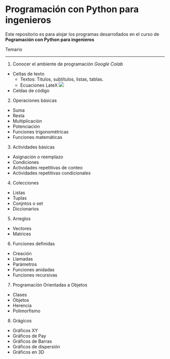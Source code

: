 # Programación con Python para ingenieros

Este repositorio es para alojar los programas desarrollados en el curso de **Pogramación con Python para ingenieros**

Temario

---

1. Conocer el ambiente de programación _Google Colab_
  - Celtas de texto
    - Textos: Titulos, subtítulos, listas, tablas.
    - Ecuaciones LateX <img src="https://render.githubusercontent.com/render/math?math=e^{i %2B\pi} =-1">
  - Celdas de código
2. Operaciones básicas
  - Suma
  - Resta
  - Multiplicación
  - Potenciación
  - Funciones trigonométricas
  - Funciones matemáticas
3. Actividades básicas
  - Asignación o reemplazo
  - Condiciones
  - Actividades repetitivas de conteo
  - Actividades repetitivas condicionales
4. Colecciones
  - Listas
  - Tuplas
  - Conjntos o set
  - Diccionarios
5. Arreglos
  - Vectores
  - Matrices
6. Funciones definidas
  - Creación
  - Llamadas
  - Parámetros
  - Funciones anidadas
  - Funciones recursivas
7. Programación Orientadas a Objetos
  - Clases
  - Objetos
  - Herencia
  - Polimorfismo
8. Grágicos
  - Gráficos XY
  - Gráficos de Pay
  - Gráficos de Barras
  - Gráficos de dispersión
  - Gráficos en 3D
